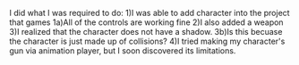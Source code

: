 I did what I was required to do:
1)I was able to add character into the project that games
     1a)All of the controls are working fine
2)I also added a weapon
3)I realized that the character does not have a shadow.
    3b)Is this becuase the character is just made up of collisions?
4)I tried making my character's gun via animation player, but I soon discovered its limitations.